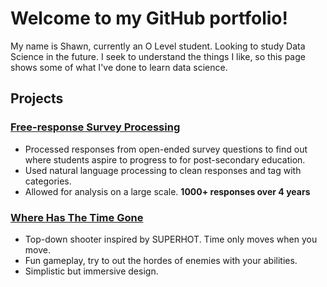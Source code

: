 # Welcome to my GitHub portfolio!
My name is Shawn, currently an O Level student. Looking to study Data Science in the future. I seek to understand the things I like, so this page shows some of what I've done to learn data science.

## Projects
### [Free-response Survey Processing](https://github.com/cereal-is-a-soup/Open-ended-Response-Processing)

 - Processed responses from open-ended survey questions to find out where students aspire to progress to for post-secondary education.
 - Used natural language processing to clean responses and tag with categories.
 - Allowed for analysis on a large scale. **1000+ responses over 4 years**

### [Where Has The Time Gone](https://github.com/cereal-is-a-soup/WhereHasTheTimeGone)
- Top-down shooter inspired by SUPERHOT. Time only moves when you move.
- Fun gameplay, try to out the hordes of enemies with your abilities.
- Simplistic but immersive design.
